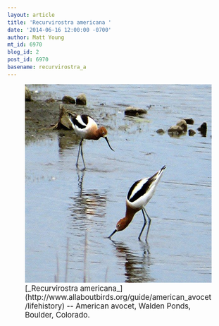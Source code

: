 ```yaml
---
layout: article
title: 'Recurvirostra americana '
date: '2014-06-16 12:00:00 -0700'
author: Matt Young
mt_id: 6970
blog_id: 2
post_id: 6970
basename: recurvirostra_a
---
```

<figure>
<img src="/uploads/2014/IMG_0589Avocets_600.JPG" alt="IMG_0589Avocets_600.JPG" width="600" height="450" />
<figcaption markdown="span">
<big>[_Recurvirostra americana_](http://www.allaboutbirds.org/guide/american_avocet/lifehistory) -- American avocet, Walden Ponds, Boulder, Colorado.</big>

</figcaption>
</figure>
